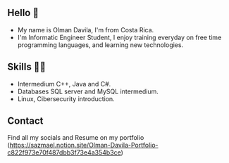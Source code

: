 ## Hello 👋
- My name is Olman Davila, I'm from Costa Rica. 
- I'm Informatic Engineer Student, I enjoy training everyday on free time programming languages, and learning new technologies.

## Skills 🧑‍💻
- Intermedium C++, Java and C#.
- Databases SQL server and MySQL intermedium.
- Linux, Cibersecurity introduction.

## Contact
Find all my socials and Resume on my portfolio (https://sazmael.notion.site/Olman-Davila-Portfolio-c822f973e70f487dbb3f73e4a354b3ce)

<!--
**Sazmael/Sazmael** is a ✨ _special_ ✨ repository because its `README.md` (this file) appears on your GitHub profile.

Here are some ideas to get you started:

- 🔭 I’m currently working on ...
- 🌱 I’m currently learning ...
- 👯 I’m looking to collaborate on ...
- 🤔 I’m looking for help with ...
- 💬 Ask me about ...
- 📫 How to reach me: ...
- 😄 Pronouns: ...
- ⚡ Fun fact: ...
-->
